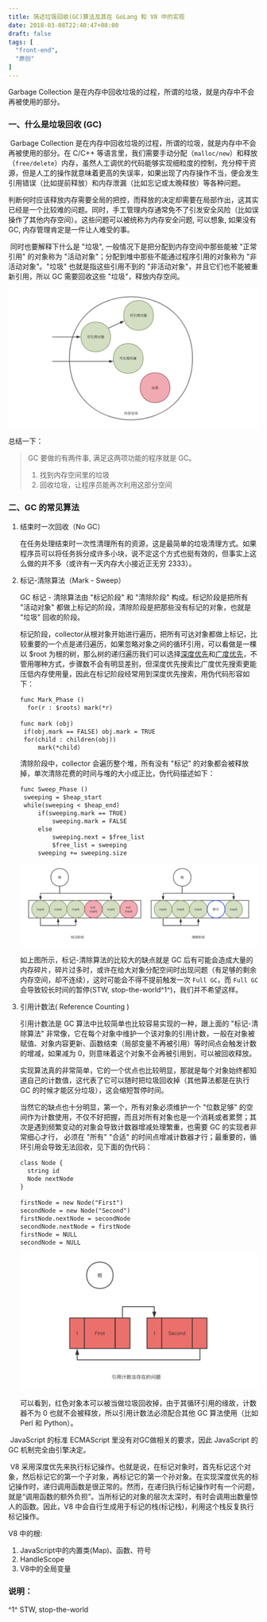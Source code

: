 ```yaml
---
title: 简述垃圾回收(GC)算法及其在 GoLang 和 V8 中的实现
date: 2018-03-08T22:40:47+08:00
draft: false
tags: [
  "front-end",
  "原创"
]
---
```


Garbage Collection 是在内存中回收垃圾的过程，所谓的垃圾，就是内存中不会再被使用的部分。

<!--more-->

### 一、什么是垃圾回收 (GC)

​	Garbage Collection 是在内存中回收垃圾的过程，所谓的垃圾，就是内存中不会再被使用的部分。在 C/C++ 等语言里，我们需要手动分配（`malloc/new`）和释放（`free/delete`）内存，虽然人工调优的代码能够实现细粒度的控制，充分榨干资源，但是人工的操作就意味着更高的失误率，如果出现了内存操作不当，便会发生引用错误（比如提前释放）和内存泄漏（比如忘记或太晚释放）等各种问题。

​	判断何时应该释放内存需要全局的把控，而释放的决定却需要在局部作出，这其实已经是一个比较难的问题。同时，手工管理内存通常免不了引发安全风险（比如误操作了其他内存空间）。这些问题可以被统称为内存安全问题, 可以想象, 如果没有 GC, 内存管理肯定是一件让人难受的事。

​	同时也要解释下什么是 "垃圾", 一般情况下是把分配到内存空间中那些能被 "正常引用" 的对象称为 "活动对象"；分配到堆中那些不能通过程序引用的对象称为 "非活动对象"。"垃圾" 也就是指这些引用不到的 "非活动对象"，并且它们也不能被重新引用，所以 GC 需要回收这些 "垃圾"，释放内存空间。

![](../../images/gc-golang-v8/1.png)

总结一下：

> GC 要做的有两件事, 满足这两项功能的程序就是 GC。
>
> 1. 找到内存空间里的垃圾
> 2. 回收垃圾，让程序员能再次利用这部分空间

### 二、GC 的常见算法

1. 结束时一次回收（No GC）

   在任务处理结束时一次性清理所有的资源，这是最简单的垃圾清理方式。如果程序员可以将任务拆分成许多小块，说不定这个方式也挺有效的，但事实上这么做的并不多（或许有一天内存大小接近正无穷 2333）。

2. 标记-清除算法（Mark - Sweep）

   GC 标记 - 清除算法由 "标记阶段" 和 "清除阶段" 构成。标记阶段是把所有 "活动对象" 都做上标记的阶段，清除阶段是把那些没有标记的对象，也就是 "垃圾" 回收的阶段。

   标记阶段，collector从根对象开始进行遍历，把所有可达对象都做上标记，比较重要的一个点是递归遍历，如果忽略对象之间的循环引用，可以看做是一棵以 $root 为根的树，那么树的递归遍历我们可以选择[深度优先](https://en.wikipedia.org/wiki/Depth-first_search)和[广度优先](https://en.wikipedia.org/wiki/Breadth-first_search)，不管用哪种方式，步骤数不会有明显差别，但深度优先搜索比广度优先搜索更能压低内存使用量，因此在标记阶段经常用到深度优先搜索，用伪代码形容如下：

   ```
   func Mark_Phase ()
     for(r : $roots) mark(*r)

   func mark (obj)
   	if(obj.mark == FALSE) obj.mark = TRUE
   	for(child : children(obj))
   		mark(*child)
   ```

   清除阶段中，collector 会遍历整个堆，所有没有 "标记" 的对象都会被释放掉，单次清除花费的时间与堆的大小成正比，伪代码描述如下：

   ```
   func Sweep_Phase ()
   	sweeping = $heap_start
   	while(sweeping < $heap_end)
   		if(sweeping.mark == TRUE)
   			sweeping.mark = FALSE
   		else
   			sweeping.next = $free_list
   			$free_list = sweeping
   		sweeping += sweeping.size
   ```

   ![](../../images/gc-golang-v8/2.png)

   如上图所示，标记-清除算法的比较大的缺点就是 GC 后有可能会造成大量的内存碎片，碎片过多时，或许在给大对象分配空间时出现问题（有足够的剩余内存空间，却不连续），这时可能会不得不提前触发一次 `Full GC`，而 `Full GC` 会导致较长时间的暂停(STW, stop-the-world^1^)，我们并不希望这样。

3. 引用计数法( Reference Counting )

   引用计数法是 GC 算法中比较简单也比较容易实现的一种，跟上面的 "标记-清除算法" 非常像，它在每个对象中维护一个该对象的引用计数，一般在对象被赋值、对象内容更新、函数结束（局部变量不再被引用）等时间点会触发计数的增减，如果减为 0，则意味着这个对象不会再被引用到，可以被回收释放。

   实现算法真的非常简单，它的一个优点也比较明显，那就是每个对象始终都知道自己的计数值，这代表了它可以随时把垃圾回收掉（其他算法都是在执行 GC 的时候才能区分垃圾），这会缩短暂停时间。

   当然它的缺点也十分明显，第一个，所有对象必须维护一个 "位数足够" 的空间作为计数使用，不仅不好把握，而且对所有对象也是一个消耗或者累赘；其次是遇到频繁变动的对象会导致计数器增减处理繁重，也需要 GC 的实现者非常细心才行， 必须在 "所有" "合适" 的时间点增减计数器才行；最重要的，循环引用会导致无法回收，见下面的伪代码：

   ```
   class Node {
     string id
     Node nextNode
   }

   firstNode = new Node("First")
   secondNode = new Node("Second")
   firstNode.nextNode = secondNode
   secondNode.nextNode = firstNode
   firstNode = NULL
   secondNode = NULL
   ```

   ![](../../images/gc-golang-v8/3.png)

   可以看到，红色对象本可以被当做垃圾回收掉，由于其循环引用的缘故，计数器不为 0 也就不会被释放，所以引用计数法必须配合其他 GC 算法使用（比如 Perl 和 Python）。















​	JavaScript 的标准 ECMAScript 里没有对GC做相关的要求，因此 JavaScript 的 GC 机制完全由引擎决定。

​	V8 采用深度优先来执行标记操作。也就是说，在标记对象时，首先标记这个对象，然后标记它的第一个子对象，再标记它的第一个孙对象。在实现深度优先的标记操作时，递归调用函数是很正常的。然而，在递归执行标记操作时有一个问题，就是“调用函数的额外负担”。当所标记的对象的层次太深时，有时会调用出数量惊人的函数。因此，V8 中会自行生成用于标记的栈(标记栈)，利用这个栈反复执行标记操作。

V8 中的根:

1. JavaScript中的内置类(Map)、函数、符号
2. HandleScope
3. V8中的全局变量




### 说明：

^1^ STW, stop-the-world
